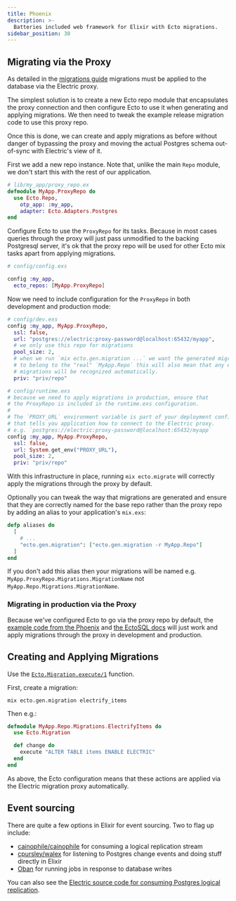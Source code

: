 ```yaml
---
title: Phoenix
description: >-
  Batteries included web framework for Elixir with Ecto migrations.
sidebar_position: 30
---
```


## Migrating via the Proxy

As detailed in the [migrations guide](../../usage/data-modelling/migrations.md) migrations must be applied to the database via the Electric proxy.

The simplest solution is to create a new Ecto repo module that encapsulates the proxy connection and then configure Ecto to use it when generating and applying migrations. We then need to tweak the example release migration code to use this proxy repo.

Once this is done, we can create and apply migrations as before without danger of bypassing the proxy and moving the actual Postgres schema out-of-sync with Electric's view of it.

First we add a new repo instance. Note that, unlike the main `Repo` module, we don't start this with the rest of our application.

```elixir
# lib/my_app/proxy_repo.ex
defmodule MyApp.ProxyRepo do
  use Ecto.Repo,
    otp_app: :my_app,
    adapter: Ecto.Adapters.Postgres
end
```

Configure Ecto to use the `ProxyRepo` for its tasks. Because in most cases queries through the proxy will just pass unmodified to the backing Postgresql server, it's ok that the proxy repo will be used for other Ecto mix tasks apart from applying migrations.

```elixir
# config/config.exs

config :my_app,
  ecto_repos: [MyApp.ProxyRepo]
```

Now we need to include configuration for the `ProxyRepo` in both development and production mode:

```elixir
# config/dev.exs
config :my_app, MyApp.ProxyRepo,
  ssl: false,
  url: "postgres://electric:proxy-password@localhost:65432/myapp",
  # we only use this repo for migrations
  pool_size: 2,
  # when we run `mix ecto.gen.migration ...` we want the generated migration file
  # to belong to the "real" `MyApp.Repo` this will also mean that any existing
  # migrations will be recognized automatically.
  priv: "priv/repo"
```

```elixir
# config/runtime.exs
# because we need to apply migrations in production, ensure that
# the ProxyRepo is included in the runtime.exs configuration.
#
# The `PROXY_URL` environment variable is part of your deployment configuration
# that tells you application how to connect to the Electric proxy.
# e.g. `postgres://electric:proxy-password@localhost:65432/myapp`
config :my_app, MyApp.ProxyRepo,
  ssl: false,
  url: System.get_env("PROXY_URL"),
  pool_size: 2,
  priv: "priv/repo"
```

With this infrastructure in place, running `mix ecto.migrate` will correctly apply the migrations through the proxy by default.

Optionally you can tweak the way that migrations are generated and ensure that they are correctly named for the base repo rather than the proxy repo by adding an alias to your application's `mix.exs`:

```elixir
defp aliases do
  [
    # ...
    "ecto.gen.migration": ["ecto.gen.migration -r MyApp.Repo"]
  ]
end
```

If you don't add this alias then your migrations will be named e.g. `MyApp.ProxyRepo.Migrations.MigrationName` not `MyApp.Repo.Migrations.MigrationName`.

### Migrating in production via the Proxy

Because we've configured Ecto to go via the proxy repo by default, the [example code from the Phoenix](https://hexdocs.pm/phoenix/releases.html#ecto-migrations-and-custom-commands) and [the EctoSQL docs](https://hexdocs.pm/ecto_sql/Ecto.Migrator.html#module-example-running-migrations-in-a-release) will just work and apply migrations through the proxy in development and production.

## Creating and Applying Migrations

Use the [`Ecto.Migration.execute/1`](https://hexdocs.pm/ecto_sql/Ecto.Migration.html#execute/1) function.

First, create a migration:

```shell
mix ecto.gen.migration electrify_items
```

Then e.g.:

```elixir
defmodule MyApp.Repo.Migrations.ElectrifyItems do
  use Ecto.Migration

  def change do
    execute "ALTER TABLE items ENABLE ELECTRIC"
  end
end
```

As above, the Ecto configuration means that these actions are applied via the Electric migration proxy automatically.

## Event sourcing

There are quite a few options in Elixir for event sourcing. Two to flag up include:

- [cainophile/cainophile](https://github.com/cainophile/cainophile) for consuming a logical replication stream
- [cpursley/walex](https://github.com/cpursley/walex) for listening to Postgres change events and doing stuff directly in Elixir
- [Oban](https://hexdocs.pm/oban/Oban.html) for running jobs in response to database writes

You can also see the [Electric source code for consuming Postgres logical replication](https://github.com/electric-sql/electric/blob/main/components/electric/lib/electric/replication/postgres/logical_replication_producer.ex).
